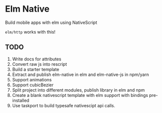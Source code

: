 # Elm Native

Build mobile apps with elm using NativeScript

`elm/http` works with this!

## TODO

1. Write docs for attributes
2. Convert raw js into rescript
3. Build a starter template
4. Extract and publish elm-native in elm and elm-native-js in npm/yarn
5. Support animations
6. Support cubicBezier
7. Split project into different modules, publish library in elm and npm
8. Create a blank nativescript template with elm support with bindings pre-installed
9. Use taskport to build typesafe nativescipt api calls.
